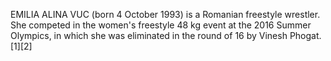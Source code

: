 EMILIA ALINA VUC (born 4 October 1993) is a Romanian freestyle wrestler. She competed in the women's freestyle 48 kg event at the 2016 Summer Olympics, in which she was eliminated in the round of 16 by Vinesh Phogat.[1][2]
